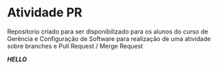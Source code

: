 # Atividade PR
Repositorio criado para ser disponibilizado para os alunos do curso de Gerência e Configuração de Software para realização de uma atividade sobre branches e Pull Request / Merge Request

***HELLO***
